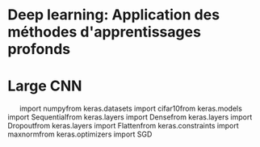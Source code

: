 # Deep learning: Application des méthodes d'apprentissages profonds


# Large CNN 

       import numpyfrom keras.datasets
       import cifar10from keras.models 
       import Sequentialfrom keras.layers 
       import Densefrom keras.layers 
       import Dropoutfrom keras.layers 
       import Flattenfrom keras.constraints
       import maxnormfrom keras.optimizers 
       import SGD
